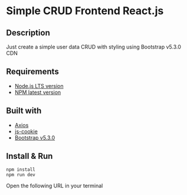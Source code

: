 # Simple CRUD Frontend React.js

## Description

Just create a simple user data CRUD with styling using Bootstrap v5.3.0 CDN

## Requirements

- [Node.js LTS version](https://nodejs.org/en/download/package-manager)
- [NPM latest version](https://docs.npmjs.com/downloading-and-installing-node-js-and-npm)

## Built with

- [Axios](https://www.npmjs.com/package/axios)
- [js-cookie](https://www.npmjs.com/package/js-cookie)
- [Bootstrap v5.3.0](https://getbootstrap.com/docs/5.3/getting-started/introduction/)

## Install & Run

```terminal
npm install
npm run dev
```

Open the following URL in your terminal
